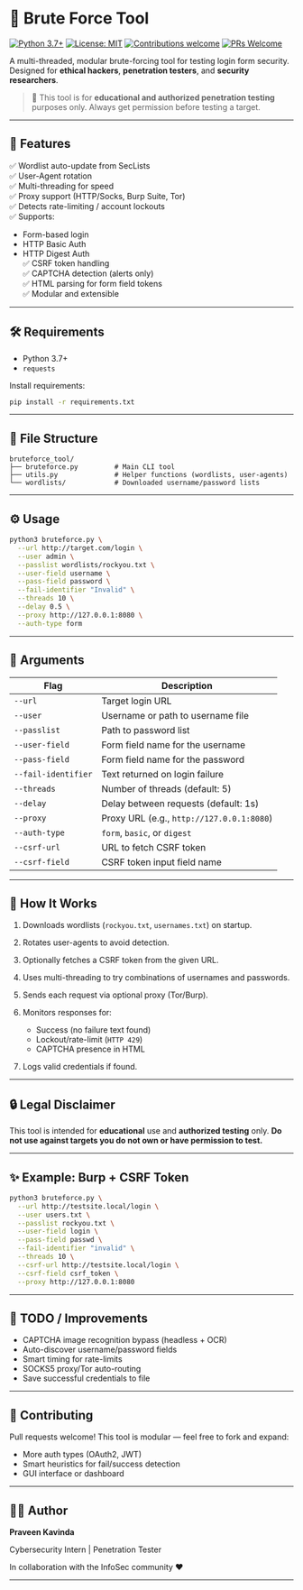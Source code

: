 
# 🔐 Brute Force Tool
[![Python 3.7+](https://img.shields.io/badge/Python-3.7%2B-blue)](https://www.python.org/downloads/)
[![License: MIT](https://img.shields.io/badge/License-MIT-green.svg)](LICENSE)
[![Contributions welcome](https://img.shields.io/badge/contributions-welcome-orange.svg)](https://github.com/yourusername/bruteforce-tool/pulls)
[![PRs Welcome](https://img.shields.io/badge/PRs-welcome-brightgreen.svg)](https://github.com/yourusername/bruteforce-tool/pulls)

A multi-threaded, modular brute-forcing tool for testing login form security. Designed for **ethical hackers**, **penetration testers**, and **security researchers**.

> 🚨 This tool is for **educational and authorized penetration testing** purposes only. Always get permission before testing a target.

---

## 🚀 Features

✅ Wordlist auto-update from SecLists  
✅ User-Agent rotation  
✅ Multi-threading for speed  
✅ Proxy support (HTTP/Socks, Burp Suite, Tor)  
✅ Detects rate-limiting / account lockouts  
✅ Supports:
- Form-based login
- HTTP Basic Auth
- HTTP Digest Auth  
✅ CSRF token handling  
✅ CAPTCHA detection (alerts only)  
✅ HTML parsing for form field tokens  
✅ Modular and extensible

---

## 🛠 Requirements

- Python 3.7+
- `requests`

Install requirements:
```bash
pip install -r requirements.txt
````

---

## 📂 File Structure

```
bruteforce_tool/
├── bruteforce.py         # Main CLI tool
├── utils.py              # Helper functions (wordlists, user-agents)
└── wordlists/            # Downloaded username/password lists
```

---

## ⚙️ Usage

```bash
python3 bruteforce.py \
  --url http://target.com/login \
  --user admin \
  --passlist wordlists/rockyou.txt \
  --user-field username \
  --pass-field password \
  --fail-identifier "Invalid" \
  --threads 10 \
  --delay 0.5 \
  --proxy http://127.0.0.1:8080 \
  --auth-type form
```

---

## 🧾 Arguments

| Flag                | Description                               |
| ------------------- | ----------------------------------------- |
| `--url`             | Target login URL                          |
| `--user`            | Username or path to username file         |
| `--passlist`        | Path to password list                     |
| `--user-field`      | Form field name for the username          |
| `--pass-field`      | Form field name for the password          |
| `--fail-identifier` | Text returned on login failure            |
| `--threads`         | Number of threads (default: 5)            |
| `--delay`           | Delay between requests (default: 1s)      |
| `--proxy`           | Proxy URL (e.g., `http://127.0.0.1:8080`) |
| `--auth-type`       | `form`, `basic`, or `digest`              |
| `--csrf-url`        | URL to fetch CSRF token                   |
| `--csrf-field`      | CSRF token input field name               |

---

## 🧠 How It Works

1. Downloads wordlists (`rockyou.txt`, `usernames.txt`) on startup.
2. Rotates user-agents to avoid detection.
3. Optionally fetches a CSRF token from the given URL.
4. Uses multi-threading to try combinations of usernames and passwords.
5. Sends each request via optional proxy (Tor/Burp).
6. Monitors responses for:

   * Success (no failure text found)
   * Lockout/rate-limit (`HTTP 429`)
   * CAPTCHA presence in HTML
7. Logs valid credentials if found.

---

## 🔒 Legal Disclaimer

This tool is intended for **educational** use and **authorized testing** only.
**Do not use against targets you do not own or have permission to test.**

---

## ✨ Example: Burp + CSRF Token

```bash
python3 bruteforce.py \
  --url http://testsite.local/login \
  --user users.txt \
  --passlist rockyou.txt \
  --user-field login \
  --pass-field passwd \
  --fail-identifier "invalid" \
  --threads 10 \
  --csrf-url http://testsite.local/login \
  --csrf-field csrf_token \
  --proxy http://127.0.0.1:8080
```

---

## 📌 TODO / Improvements

* CAPTCHA image recognition bypass (headless + OCR)
* Auto-discover username/password fields
* Smart timing for rate-limits
* SOCKS5 proxy/Tor auto-routing
* Save successful credentials to file

---

## 🤝 Contributing

Pull requests welcome! This tool is modular — feel free to fork and expand:

* More auth types (OAuth2, JWT)
* Smart heuristics for fail/success detection
* GUI interface or dashboard

---

## 👨‍💻 Author

**Praveen Kavinda**

Cybersecurity Intern | Penetration Tester

In collaboration with the InfoSec community ❤️

---
